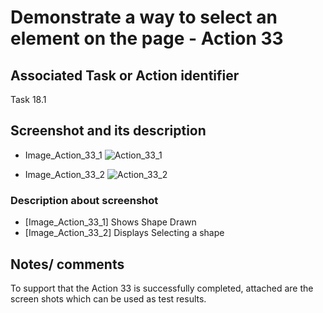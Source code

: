 # Demonstrate a way to select an element on the page - Action 33

## Associated Task or Action identifier

Task 18.1


## Screenshot and its description

- Image_Action_33_1
![Action_33_1](https://user-images.githubusercontent.com/77755295/114633029-d43cac80-9c8d-11eb-99ff-ab839c8ed93c.png)

- Image_Action_33_2
![Action_33_2](https://user-images.githubusercontent.com/77755295/114633118-f9c9b600-9c8d-11eb-8117-60c3a3a6c310.png)


### Description about screenshot
- [Image_Action_33_1] Shows Shape Drawn
- [Image_Action_33_2] Displays Selecting a shape


## Notes/ comments

To support that the Action 33 is successfully completed, attached are the screen shots which can be used as test results.
